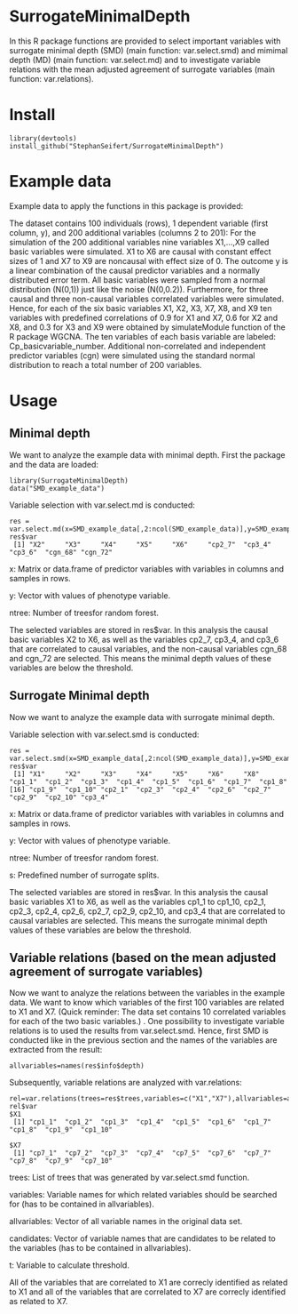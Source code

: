 # SurrogateMinimalDepth
In this R package functions are provided to select important variables with surrogate minimal depth (SMD) (main function: var.select.smd) and mimimal depth (MD) (main function: var.select.md) and to investigate variable relations  with the mean adjusted agreement of surrogate variables (main function: var.relations). 

# Install
```
library(devtools)
install_github("StephanSeifert/SurrogateMinimalDepth")
```

# Example data
Example data to apply the functions in this package is provided: 

The dataset contains 100 individuals (rows), 1 dependent variable (first column, y), and 200 additional variables (columns 2 to 201): For the simulation of the 200 additional variables nine variables X1,…,X9 called basic variables were simulated. X1 to X6 are causal with constant effect sizes of 1 and X7 to X9 are noncausal with effect size of 0. The outcome y is a linear combination of the causal predictor variables and a normally distributed error term. All basic variables were sampled from a normal distribution (N(0,1)) just like the noise (N(0,0.2)). Furthermore, for three causal and three non-causal variables correlated variables were simulated. Hence, for each of the six basic variables X1, X2, X3, X7, X8, and X9 ten variables with predefined correlations of 0.9 for X1 and X7, 0.6 for X2 and X8, and 0.3 for X3 and X9 were obtained by simulateModule function of the R package WGCNA. The ten variables of each basis variable are labeled: Cp_basicvariable_number. Additional non-correlated and independent predictor variables (cgn) were simulated using the standard normal distribution to reach a total number of 200 variables.

# Usage
## Minimal depth
We want to analyze the example data with minimal depth. 
First the package and the data are loaded:
```
library(SurrogateMinimalDepth)
data("SMD_example_data")
```
Variable selection with var.select.md is conducted:
```
res = var.select.md(x=SMD_example_data[,2:ncol(SMD_example_data)],y=SMD_example_data[,1],ntree=1000)
res$var
 [1] "X2"     "X3"     "X4"     "X5"     "X6"     "cp2_7"  "cp3_4"  "cp3_6"  "cgn_68" "cgn_72"
```

x: Matrix or data.frame of predictor variables with variables in columns and samples in rows. 

y: Vector with values of phenotype variable.

ntree: Number of treesfor random forest.

The selected variables are stored in res$var. In this analysis the causal basic variables X2 to X6, as well as the variables cp2_7, cp3_4, and cp3_6 that are correlated to causal variables, and the non-causal variables cgn_68 and cgn_72 are selected. This means the minimal depth values of these variables are below the threshold.  

## Surrogate Minimal depth
Now we want to analyze the example data with surrogate minimal depth. 

Variable selection with var.select.smd is conducted:
```
res = var.select.smd(x=SMD_example_data[,2:ncol(SMD_example_data)],y=SMD_example_data[,1],s=10,ntree=1000)
res$var
 [1] "X1"     "X2"     "X3"     "X4"     "X5"     "X6"     "X8"     "cp1_1"  "cp1_2"  "cp1_3"  "cp1_4"  "cp1_5"  "cp1_6"  "cp1_7"  "cp1_8" 
[16] "cp1_9"  "cp1_10" "cp2_1"  "cp2_3"  "cp2_4"  "cp2_6"  "cp2_7"  "cp2_9"  "cp2_10" "cp3_4" 
```
x: Matrix or data.frame of predictor variables with variables in columns and samples in rows. 

y: Vector with values of phenotype variable.

ntree: Number of treesfor random forest.

s: Predefined number of surrogate splits. 

The selected variables are stored in res$var. In this analysis the causal basic variables X1 to X6, as well as the variables cp1_1 to cp1_10, cp2_1, cp2_3, cp2_4, cp2_6, cp2_7, cp2_9, cp2_10, and cp3_4 that are correlated to causal variables are selected. This means the surrogate minimal depth values of these variables are below the threshold. 

## Variable relations (based on the mean adjusted agreement of surrogate variables)
Now we want to analyze the relations between the variables in the example data. We want to know which variables of the first 100 variables are related to X1 and X7. (Quick reminder: The data set contains 10 correlated variables for each of the two basic variables.) . 
One possibility to investigate variable relations is to used the results from var.select.smd. Hence, first SMD is conducted like in the previous section and the names of the variables are extracted from the result:

```
allvariables=names(res$info$depth)
```
Subsequently, variable relations are analyzed with var.relations:

```
rel=var.relations(trees=res$trees,variables=c("X1","X7"),allvariables=allvariables,candidates=allvariables[1:100],t=5)
rel$var
$X1
 [1] "cp1_1"  "cp1_2"  "cp1_3"  "cp1_4"  "cp1_5"  "cp1_6"  "cp1_7"  "cp1_8"  "cp1_9"  "cp1_10"

$X7
 [1] "cp7_1"  "cp7_2"  "cp7_3"  "cp7_4"  "cp7_5"  "cp7_6"  "cp7_7"  "cp7_8"  "cp7_9"  "cp7_10"
```
trees:	List of trees that was generated by var.select.smd function. 

variables:	Variable names for which related variables should be searched for (has to be contained in allvariables).

allvariables: Vector of all variable names in the original data set.

candidates: Vector of variable names that are candidates to be related to the variables (has to be contained in allvariables).

t: Variable to calculate threshold.

All of the variables that are correlated to X1 are correcly identified as related to X1 and all of the variables that are correlated to X7 are correcly identified as related to X7. 
